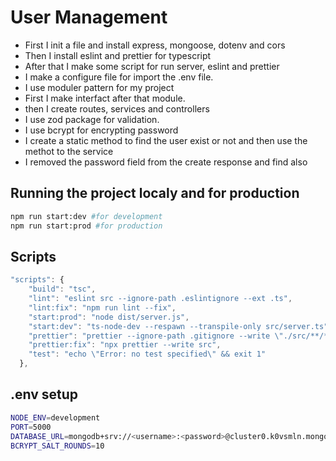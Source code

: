 # User Management

- First I init a file and install express, mongoose, dotenv and cors
- Then I install eslint and prettier for typescript
- After that I make some script for run server, eslint and prettier
- I make a configure file for import the .env file.
- I use moduler pattern for my project
- First I make interfact after that module.
- then I create routes, services and controllers
- I use zod package for validation.
- I use bcrypt for encrypting password
- I create a static method to find the user exist or not and then use the methot to the service
- I removed the password field from the create response and find also

## Running the project localy and for production

```bash
npm run start:dev #for development
npm run start:prod #for production
```

## Scripts

```javascript
"scripts": {
    "build": "tsc",
    "lint": "eslint src --ignore-path .eslintignore --ext .ts",
    "lint:fix": "npm run lint --fix",
    "start:prod": "node dist/server.js",
    "start:dev": "ts-node-dev --respawn --transpile-only src/server.ts",
    "prettier": "prettier --ignore-path .gitignore --write \"./src/**/*.+(js|ts|json)\"",
    "prettier:fix": "npx prettier --write src",
    "test": "echo \"Error: no test specified\" && exit 1"
  },
```

## .env setup

```bash
NODE_ENV=development
PORT=5000
DATABASE_URL=mongodb+srv://<username>:<password>@cluster0.k0vsmln.mongodb.net/<databasename>?retryWrites=true&w=majority
BCRYPT_SALT_ROUNDS=10
```
